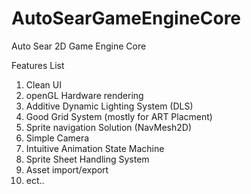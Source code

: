 # AutoSearGameEngineCore
Auto Sear 2D Game Engine Core

Features List 

1. Clean UI
2. openGL Hardware rendering
3. Additive Dynamic Lighting System (DLS)
4. Good Grid System (mostly for ART Placment)
5. Sprite navigation Solution (NavMesh2D)
6. Simple Camera
7. Intuitive Animation State Machine
8. Sprite Sheet Handling System
9. Asset import/export
10. ect..
